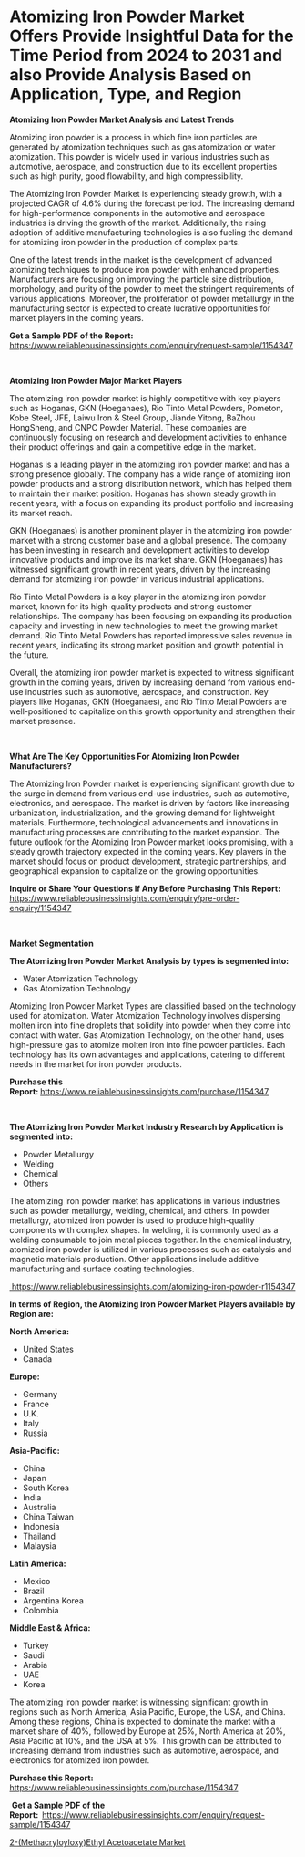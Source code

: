 <p><h1>Atomizing Iron Powder Market Offers Provide Insightful Data for the Time Period from 2024 to 2031 and also Provide Analysis Based on Application, Type, and Region</h1></p><p><strong>Atomizing Iron Powder Market Analysis and Latest Trends</strong></p>
<p><p>Atomizing iron powder is a process in which fine iron particles are generated by atomization techniques such as gas atomization or water atomization. This powder is widely used in various industries such as automotive, aerospace, and construction due to its excellent properties such as high purity, good flowability, and high compressibility.</p><p>The Atomizing Iron Powder Market is experiencing steady growth, with a projected CAGR of 4.6% during the forecast period. The increasing demand for high-performance components in the automotive and aerospace industries is driving the growth of the market. Additionally, the rising adoption of additive manufacturing technologies is also fueling the demand for atomizing iron powder in the production of complex parts.</p><p>One of the latest trends in the market is the development of advanced atomizing techniques to produce iron powder with enhanced properties. Manufacturers are focusing on improving the particle size distribution, morphology, and purity of the powder to meet the stringent requirements of various applications. Moreover, the proliferation of powder metallurgy in the manufacturing sector is expected to create lucrative opportunities for market players in the coming years.</p></p>
<p><strong>Get a Sample PDF of the Report:&nbsp;</strong> <a href="https://www.reliablebusinessinsights.com/enquiry/request-sample/1154347">https://www.reliablebusinessinsights.com/enquiry/request-sample/1154347</a></p>
<p>&nbsp;</p>
<p><strong>Atomizing Iron Powder Major Market Players</strong></p>
<p><p>The atomizing iron powder market is highly competitive with key players such as Hoganas, GKN (Hoeganaes), Rio Tinto Metal Powders, Pometon, Kobe Steel, JFE, Laiwu Iron & Steel Group, Jiande Yitong, BaZhou HongSheng, and CNPC Powder Material. These companies are continuously focusing on research and development activities to enhance their product offerings and gain a competitive edge in the market.</p><p>Hoganas is a leading player in the atomizing iron powder market and has a strong presence globally. The company has a wide range of atomizing iron powder products and a strong distribution network, which has helped them to maintain their market position. Hoganas has shown steady growth in recent years, with a focus on expanding its product portfolio and increasing its market reach.</p><p>GKN (Hoeganaes) is another prominent player in the atomizing iron powder market with a strong customer base and a global presence. The company has been investing in research and development activities to develop innovative products and improve its market share. GKN (Hoeganaes) has witnessed significant growth in recent years, driven by the increasing demand for atomizing iron powder in various industrial applications.</p><p>Rio Tinto Metal Powders is a key player in the atomizing iron powder market, known for its high-quality products and strong customer relationships. The company has been focusing on expanding its production capacity and investing in new technologies to meet the growing market demand. Rio Tinto Metal Powders has reported impressive sales revenue in recent years, indicating its strong market position and growth potential in the future.</p><p>Overall, the atomizing iron powder market is expected to witness significant growth in the coming years, driven by increasing demand from various end-use industries such as automotive, aerospace, and construction. Key players like Hoganas, GKN (Hoeganaes), and Rio Tinto Metal Powders are well-positioned to capitalize on this growth opportunity and strengthen their market presence.</p></p>
<p>&nbsp;</p>
<p><strong>What Are The Key Opportunities For Atomizing Iron Powder Manufacturers?</strong></p>
<p><p>The Atomizing Iron Powder market is experiencing significant growth due to the surge in demand from various end-use industries, such as automotive, electronics, and aerospace. The market is driven by factors like increasing urbanization, industrialization, and the growing demand for lightweight materials. Furthermore, technological advancements and innovations in manufacturing processes are contributing to the market expansion. The future outlook for the Atomizing Iron Powder market looks promising, with a steady growth trajectory expected in the coming years. Key players in the market should focus on product development, strategic partnerships, and geographical expansion to capitalize on the growing opportunities.</p></p>
<p><strong>Inquire or Share Your Questions If Any Before Purchasing This Report:</strong> <a href="https://www.reliablebusinessinsights.com/enquiry/pre-order-enquiry/1154347">https://www.reliablebusinessinsights.com/enquiry/pre-order-enquiry/1154347</a></p>
<p>&nbsp;</p>
<p><strong>Market Segmentation</strong></p>
<p><strong>The Atomizing Iron Powder Market Analysis by types is segmented into:</strong></p>
<p><ul><li>Water Atomization Technology</li><li>Gas Atomization Technology</li></ul></p>
<p><p>Atomizing Iron Powder Market Types are classified based on the technology used for atomization. Water Atomization Technology involves dispersing molten iron into fine droplets that solidify into powder when they come into contact with water. Gas Atomization Technology, on the other hand, uses high-pressure gas to atomize molten iron into fine powder particles. Each technology has its own advantages and applications, catering to different needs in the market for iron powder products.</p></p>
<p><strong>Purchase this Report:&nbsp;</strong><a href="https://www.reliablebusinessinsights.com/purchase/1154347">https://www.reliablebusinessinsights.com/purchase/1154347</a></p>
<p>&nbsp;</p>
<p><strong>The Atomizing Iron Powder Market Industry Research by Application is segmented into:</strong></p>
<p><ul><li>Powder Metallurgy</li><li>Welding</li><li>Chemical</li><li>Others</li></ul></p>
<p><p>The atomizing iron powder market has applications in various industries such as powder metallurgy, welding, chemical, and others. In powder metallurgy, atomized iron powder is used to produce high-quality components with complex shapes. In welding, it is commonly used as a welding consumable to join metal pieces together. In the chemical industry, atomized iron powder is utilized in various processes such as catalysis and magnetic materials production. Other applications include additive manufacturing and surface coating technologies.</p></p>
<p><a href="https://www.reliablebusinessinsights.com/atomizing-iron-powder-r1154347">&nbsp;https://www.reliablebusinessinsights.com/atomizing-iron-powder-r1154347</a></p>
<p><strong>In terms of Region, the Atomizing Iron Powder Market Players available by Region are:</strong></p>
<p>
    <p> <strong> North America: </strong>
        <ul>
            <li>United States</li>
            <li>Canada</li>
        </ul>
        </p> 
    <p> <strong> Europe: </strong>
        <ul>
            <li>Germany</li>
            <li>France</li>
            <li>U.K.</li>
            <li>Italy</li>
            <li>Russia</li>
        </ul>
        </p> 
    <p> <strong> Asia-Pacific: </strong>
        <ul>
            <li>China</li>
            <li>Japan</li>
            <li>South Korea</li>
            <li>India</li>
            <li>Australia</li>
            <li>China Taiwan</li>
            <li>Indonesia</li>
            <li>Thailand</li>
            <li>Malaysia</li>
        </ul>
        </p> 
    <p> <strong> Latin America: </strong>
        <ul>
            <li>Mexico</li>
            <li>Brazil</li>
            <li>Argentina Korea</li>
            <li>Colombia</li>
        </ul>
        </p> 
    <p> <strong> Middle East & Africa: </strong>
        <ul>
            <li>Turkey</li>
            <li>Saudi</li>
            <li>Arabia</li>
            <li>UAE</li>
            <li>Korea</li>
        </ul>
    </p>
    </p>
<p><p>The atomizing iron powder market is witnessing significant growth in regions such as North America, Asia Pacific, Europe, the USA, and China. Among these regions, China is expected to dominate the market with a market share of 40%, followed by Europe at 25%, North America at 20%, Asia Pacific at 10%, and the USA at 5%. This growth can be attributed to increasing demand from industries such as automotive, aerospace, and electronics for atomized iron powder.</p></p>
<p><strong>Purchase this Report: </strong><a href="https://www.reliablebusinessinsights.com/purchase/1154347">https://www.reliablebusinessinsights.com/purchase/1154347</a></p>
<p>&nbsp;<strong>Get a Sample PDF of the Report:&nbsp;&nbsp;</strong><a href="https://www.reliablebusinessinsights.com/enquiry/request-sample/1154347">https://www.reliablebusinessinsights.com/enquiry/request-sample/1154347</a></p>
<p><strong></strong></p>
<p><p><a href="https://github.com/sosoelmasry38/Market-Research-Report-List-1/blob/main/2-methacryloyloxyethyl-acetoacetate-market.md">2-(Methacryloyloxy)Ethyl Acetoacetate Market</a></p></p>